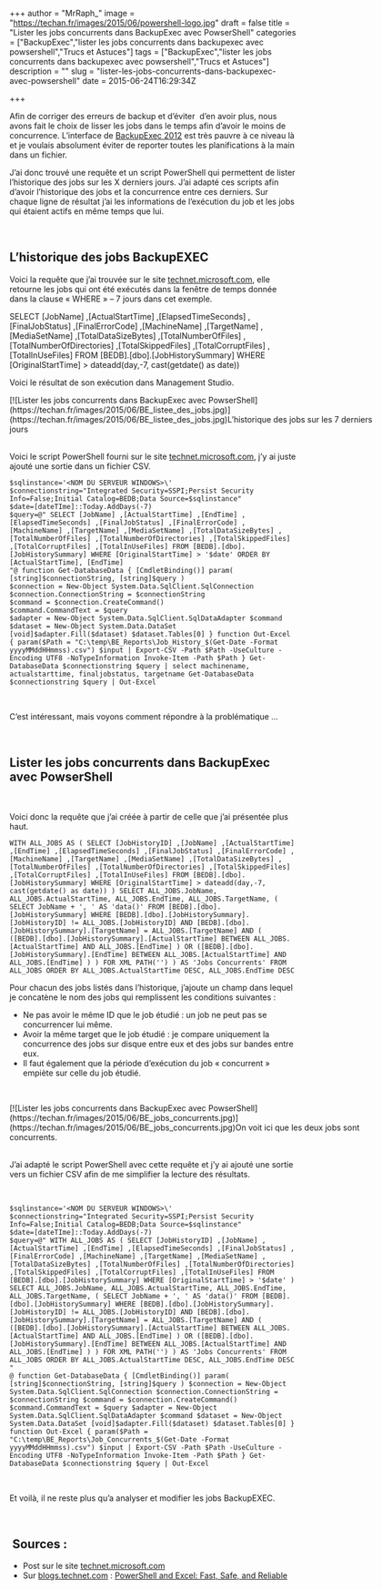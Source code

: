 +++
author = "MrRaph_"
image = "https://techan.fr/images/2015/06/powershell-logo.jpg"
draft = false
title = "Lister les jobs concurrents dans BackupExec avec PowserShell"
categories = ["BackupExec","lister les jobs concurrents dans backupexec avec powsershell","Trucs et Astuces"]
tags = ["BackupExec","lister les jobs concurrents dans backupexec avec powsershell","Trucs et Astuces"]
description = ""
slug = "lister-les-jobs-concurrents-dans-backupexec-avec-powsershell"
date = 2015-06-24T16:29:34Z

+++


Afin de corriger des erreurs de backup et d’éviter  d’en avoir plus, nous avons fait le choix de lisser les jobs dans le temps afin d’avoir le moins de concurrence. L’interface de [BackupExec 2012](http://www.symantec.com/backup-exec/) est très pauvre à ce niveau là et je voulais absolument éviter de reporter toutes les planifications à la main dans un fichier.

J’ai donc trouvé une requête et un script PowerShell qui permettent de lister l’historique des jobs sur les X derniers jours. J’ai adapté ces scripts afin d’avoir l’historique des jobs et la concurrence entre ces derniers. Sur chaque ligne de résultat j’ai les informations de l’exécution du job et les jobs qui étaient actifs en même temps que lui.

 


## L’historique des jobs BackupEXEC

Voici la requête que j’ai trouvée sur le site [technet.microsoft.com](https://social.technet.microsoft.com/Forums/scriptcenter/en-US/f00d1c09-6373-415d-ab91-cfb80e94395d/powershell-xml-to-csv-backup-exec-logfiles), elle retourne les jobs qui ont été exécutés dans la fenêtre de temps donnée dans la clause « WHERE » – 7 jours dans cet exemple.

SELECT [JobName] ,[ActualStartTime] ,[ElapsedTimeSeconds] ,[FinalJobStatus] ,[FinalErrorCode] ,[MachineName] ,[TargetName] ,[MediaSetName] ,[TotalDataSizeBytes] ,[TotalNumberOfFiles] ,[TotalNumberOfDirectories] ,[TotalSkippedFiles] ,[TotalCorruptFiles] ,[TotalInUseFiles] FROM [BEDB].[dbo].[JobHistorySummary] WHERE [OriginalStartTime] > dateadd(day,-7, cast(getdate() as date))

Voici le résultat de son exécution dans Management Studio.

<div class="wp-caption aligncenter" id="attachment_1491" style="width: 664px">[![Lister les jobs concurrents dans BackupExec avec PowserShell](https://techan.fr/images/2015/06/BE_listee_des_jobs.jpg)](https://techan.fr/images/2015/06/BE_listee_des_jobs.jpg)L’historique des jobs sur les 7 derniers jours

</div> 

Voici le script PowerShell fourni sur le site [technet.microsoft.com](https://social.technet.microsoft.com/Forums/scriptcenter/en-US/f00d1c09-6373-415d-ab91-cfb80e94395d/powershell-xml-to-csv-backup-exec-logfiles), j’y ai juste ajouté une sortie dans un fichier CSV.

    $sqlinstance='<NOM DU SERVEUR WINDOWS>\'
    $connectionstring="Integrated Security=SSPI;Persist Security Info=False;Initial Catalog=BEDB;Data Source=$sqlinstance"
    $date=[dateTIme]::Today.AddDays(-7)
    $query=@" SELECT [JobName] ,[ActualStartTime] ,[EndTime] ,[ElapsedTimeSeconds] ,[FinalJobStatus] ,[FinalErrorCode] ,[MachineName] ,[TargetName] ,[MediaSetName] ,[TotalDataSizeBytes] ,[TotalNumberOfFiles] ,[TotalNumberOfDirectories] ,[TotalSkippedFiles] ,[TotalCorruptFiles] ,[TotalInUseFiles] FROM [BEDB].[dbo].[JobHistorySummary] WHERE [OriginalStartTime] > '$date' ORDER BY [ActualStartTime], [EndTime]
    "@ function Get-DatabaseData { [CmdletBinding()] param( [string]$connectionString, [string]$query )
    $connection = New-Object System.Data.SqlClient.SqlConnection
    $connection.ConnectionString = $connectionString
    $command = $connection.CreateCommand()
    $command.CommandText = $query
    $adapter = New-Object System.Data.SqlClient.SqlDataAdapter $command
    $dataset = New-Object System.Data.DataSet [void]$adapter.Fill($dataset) $dataset.Tables[0] } function Out-Excel { param($Path = "C:\temp\BE_Reports\Job_History_$(Get-Date -Format yyyyMMddHHmmss).csv") $input | Export-CSV -Path $Path -UseCulture -Encoding UTF8 -NoTypeInformation Invoke-Item -Path $Path } Get-DatabaseData $connectionstring $query | select machinename, actualstarttime, finaljobstatus, targetname Get-DatabaseData $connectionstring $query | Out-Excel

 

C’est intéressant, mais voyons comment répondre à la problématique …

 


## Lister les jobs concurrents dans BackupExec avec PowserShell

 

Voici donc la requête que j’ai créée à partir de celle que j’ai présentée plus haut.

    WITH ALL_JOBS AS ( SELECT [JobHistoryID] ,[JobName] ,[ActualStartTime] ,[EndTime] ,[ElapsedTimeSeconds] ,[FinalJobStatus] ,[FinalErrorCode] ,[MachineName] ,[TargetName] ,[MediaSetName] ,[TotalDataSizeBytes] ,[TotalNumberOfFiles] ,[TotalNumberOfDirectories] ,[TotalSkippedFiles] ,[TotalCorruptFiles] ,[TotalInUseFiles] FROM [BEDB].[dbo].[JobHistorySummary] WHERE [OriginalStartTime] > dateadd(day,-7, cast(getdate() as date)) ) SELECT ALL_JOBS.JobName, ALL_JOBS.ActualStartTime, ALL_JOBS.EndTime, ALL_JOBS.TargetName, ( SELECT JobName + ', ' AS 'data()' FROM [BEDB].[dbo].[JobHistorySummary] WHERE [BEDB].[dbo].[JobHistorySummary].[JobHistoryID] != ALL_JOBS.[JobHistoryID] AND [BEDB].[dbo].[JobHistorySummary].[TargetName] = ALL_JOBS.[TargetName] AND ( ([BEDB].[dbo].[JobHistorySummary].[ActualStartTime] BETWEEN ALL_JOBS.[ActualStartTime] AND ALL_JOBS.[EndTime] ) OR ([BEDB].[dbo].[JobHistorySummary].[EndTime] BETWEEN ALL_JOBS.[ActualStartTime] AND ALL_JOBS.[EndTime] ) ) FOR XML PATH('') ) AS 'Jobs Concurrents' FROM ALL_JOBS ORDER BY ALL_JOBS.ActualStartTime DESC, ALL_JOBS.EndTime DESC

Pour chacun des jobs listés dans l’historique, j’ajoute un champ dans lequel je concatène le nom des jobs qui remplissent les conditions suivantes :

- Ne pas avoir le même ID que le job étudié : un job ne peut pas se concurrencer lui même.
- Avoir la même target que le job étudié : je compare uniquement la concurrence des jobs sur disque entre eux et des jobs sur bandes entre eux.
- Il faut également que la période d’exécution du job « concurrent » empiète sur celle du job étudié.

 

<div class="wp-caption aligncenter" id="attachment_1492" style="width: 664px">[![Lister les jobs concurrents dans BackupExec avec PowserShell](https://techan.fr/images/2015/06/BE_jobs_concurrents.jpg)](https://techan.fr/images/2015/06/BE_jobs_concurrents.jpg)On voit ici que les deux jobs sont concurrents.

</div> 

J’ai adapté le script PowerShell avec cette requête et j’y ai ajouté une sortie vers un fichier CSV afin de me simplifier la lecture des résultats.

 

    $sqlinstance='<NOM DU SERVEUR WINDOWS>\'
    $connectionstring="Integrated Security=SSPI;Persist Security Info=False;Initial Catalog=BEDB;Data Source=$sqlinstance"
    $date=[dateTIme]::Today.AddDays(-7)
    $query=@" WITH ALL_JOBS AS ( SELECT [JobHistoryID] ,[JobName] ,[ActualStartTime] ,[EndTime] ,[ElapsedTimeSeconds] ,[FinalJobStatus] ,[FinalErrorCode] ,[MachineName] ,[TargetName] ,[MediaSetName] ,[TotalDataSizeBytes] ,[TotalNumberOfFiles] ,[TotalNumberOfDirectories] ,[TotalSkippedFiles] ,[TotalCorruptFiles] ,[TotalInUseFiles] FROM [BEDB].[dbo].[JobHistorySummary] WHERE [OriginalStartTime] > '$date' ) SELECT ALL_JOBS.JobName, ALL_JOBS.ActualStartTime, ALL_JOBS.EndTime, ALL_JOBS.TargetName, ( SELECT JobName + ', ' AS 'data()' FROM [BEDB].[dbo].[JobHistorySummary] WHERE [BEDB].[dbo].[JobHistorySummary].[JobHistoryID] != ALL_JOBS.[JobHistoryID] AND [BEDB].[dbo].[JobHistorySummary].[TargetName] = ALL_JOBS.[TargetName] AND ( ([BEDB].[dbo].[JobHistorySummary].[ActualStartTime] BETWEEN ALL_JOBS.[ActualStartTime] AND ALL_JOBS.[EndTime] ) OR ([BEDB].[dbo].[JobHistorySummary].[EndTime] BETWEEN ALL_JOBS.[ActualStartTime] AND ALL_JOBS.[EndTime] ) ) FOR XML PATH('') ) AS 'Jobs Concurrents' FROM ALL_JOBS ORDER BY ALL_JOBS.ActualStartTime DESC, ALL_JOBS.EndTime DESC "
    @ function Get-DatabaseData { [CmdletBinding()] param( [string]$connectionString, [string]$query ) $connection = New-Object System.Data.SqlClient.SqlConnection $connection.ConnectionString = $connectionString $command = $connection.CreateCommand() $command.CommandText = $query $adapter = New-Object System.Data.SqlClient.SqlDataAdapter $command $dataset = New-Object System.Data.DataSet [void]$adapter.Fill($dataset) $dataset.Tables[0] } function Out-Excel { param($Path = "C:\temp\BE_Reports\Job_Concurrents_$(Get-Date -Format yyyyMMddHHmmss).csv") $input | Export-CSV -Path $Path -UseCulture -Encoding UTF8 -NoTypeInformation Invoke-Item -Path $Path } Get-DatabaseData $connectionstring $query | Out-Excel

 

Et voilà, il ne reste plus qu’a analyser et modifier les jobs BackupEXEC.

 


##  Sources :

- Post sur le site [technet.microsoft.com](https://social.technet.microsoft.com/Forums/scriptcenter/en-US/f00d1c09-6373-415d-ab91-cfb80e94395d/powershell-xml-to-csv-backup-exec-logfiles)
- Sur [blogs.technet.com](http://blogs.technet.com) : [PowerShell and Excel: Fast, Safe, and Reliable](http://blogs.technet.com/b/heyscriptingguy/archive/2014/01/10/powershell-and-excel-fast-safe-and-reliable.aspx)
